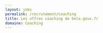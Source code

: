 ```yaml
---
layout: jobs
permalink: /recrutement/coaching
title: Les offres coaching de beta.gouv.fr
domaine: Coaching
---
```

